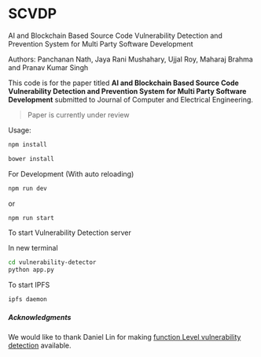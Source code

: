# SCVDP

AI and Blockchain Based Source Code Vulnerability Detection and Prevention System for Multi Party Software Development

Authors: Panchanan Nath, Jaya Rani Mushahary, Ujjal Roy, Maharaj Brahma and Pranav Kumar Singh

This code is for the paper titled **AI and Blockchain Based Source Code Vulnerability Detection and Prevention System for Multi Party Software Development** submitted to Journal of Computer and Electrical Engineering.

> Paper is currently under review

Usage:

```sh
npm install
```

```sh
bower install
```

For Development (With auto reloading)

```sh
npm run dev
```

or

```sh
npm run start
```

To start Vulnerability Detection server

In new terminal

```sh
cd vulnerability-detector
python app.py
```

To start IPFS

```sh
ipfs daemon
```

##### Acknowledgments
We would like to thank Daniel Lin for making [function Level vulnerability detection](https://github.com/DanielLin1986/Function-level-Vulnerability-Detection) available.
